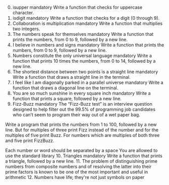 0. isupper
mandatory
Write a function that checks for uppercase character.
1. isdigit
mandatory
Write a function that checks for a digit (0 through 9).
2. Collaboration is multiplication
mandatory
Write a function that multiplies two integers.
3. The numbers speak for themselves
mandatory
Write a function that prints the numbers, from 0 to 9, followed by a new line.
4. I believe in numbers and signs
mandatory
Write a function that prints the numbers, from 0 to 9, followed by a new line.
5. Numbers constitute the only universal language
mandatory
Write a function that prints 10 times the numbers, from 0 to 14, followed by a new line.
6. The shortest distance between two points is a straight line
mandatory
Write a function that draws a straight line in the terminal.
7. I feel like I am diagonally parked in a parallel universe
mandatory
Write a function that draws a diagonal line on the terminal.
8. You are so much sunshine in every square inch
mandatory
Write a function that prints a square, followed by a new line.
9. Fizz-Buzz
mandatory
The “Fizz-Buzz test” is an interview question designed to help filter out the 99.5% of programming job candidates who can’t seem to program their way out of a wet paper bag.

Write a program that prints the numbers from 1 to 100, followed by a new line. But for multiples of three print Fizz instead of the number and for the multiples of five print Buzz. For numbers which are multiples of both three and five print FizzBuzz.

Each number or word should be separated by a space
You are allowed to use the standard library
10. Triangles
mandatory
Write a function that prints a triangle, followed by a new line.
11. The problem of distinguishing prime numbers from composite numbers and of resolving the latter into their prime factors is known to be one of the most important and useful in arithmetic
12. Numbers have life; they're not just symbols on paper

